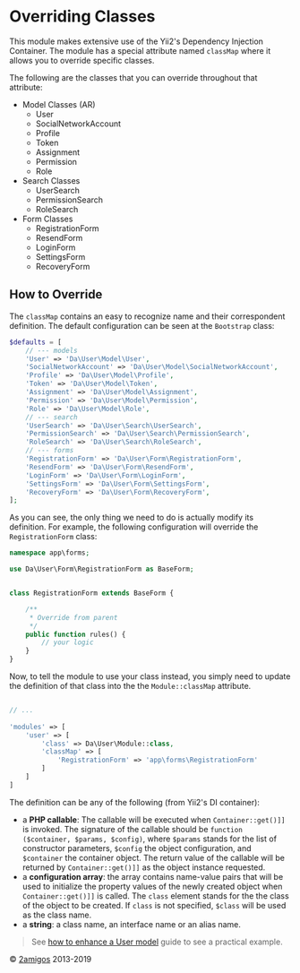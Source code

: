 Overriding Classes
==================

This module makes extensive use of the Yii2's Dependency Injection Container. The module has a special attribute 
named `classMap` where it allows you to override specific classes. 

The following are the classes that you can override throughout that attribute: 

- Model Classes (AR)
    - User 
    - SocialNetworkAccount
    - Profile
    - Token
    - Assignment
    - Permission
    - Role
- Search Classes 
    - UserSearch
    - PermissionSearch
    - RoleSearch
- Form Classes
    - RegistrationForm
    - ResendForm
    - LoginForm
    - SettingsForm
    - RecoveryForm
    

How to Override
---------------

The `classMap` contains an easy to recognize name and their correspondent definition. The default configuration can be 
seen at the `Bootstrap` class:

```php
$defaults = [
    // --- models
    'User' => 'Da\User\Model\User',
    'SocialNetworkAccount' => 'Da\User\Model\SocialNetworkAccount',
    'Profile' => 'Da\User\Model\Profile',
    'Token' => 'Da\User\Model\Token',
    'Assignment' => 'Da\User\Model\Assignment',
    'Permission' => 'Da\User\Model\Permission',
    'Role' => 'Da\User\Model\Role',
    // --- search
    'UserSearch' => 'Da\User\Search\UserSearch',
    'PermissionSearch' => 'Da\User\Search\PermissionSearch',
    'RoleSearch' => 'Da\User\Search\RoleSearch',
    // --- forms
    'RegistrationForm' => 'Da\User\Form\RegistrationForm',
    'ResendForm' => 'Da\User\Form\ResendForm',
    'LoginForm' => 'Da\User\Form\LoginForm',
    'SettingsForm' => 'Da\User\Form\SettingsForm',
    'RecoveryForm' => 'Da\User\Form\RecoveryForm',
];
```

As you can see, the only thing we need to do is actually modify its definition. For example, the following configuration 
will override the `RegistrationForm` class:

```php 
namespace app\forms;

use Da\User\Form\RegistrationForm as BaseForm;


class RegistrationForm extends BaseForm {

    /**
     * Override from parent
     */
    public function rules() {
        // your logic
    }
}

```
Now, to tell the module to use your class instead, you simply need to update the definition of that class into the 
the `Module::classMap` attribute.

```php

// ...
 
'modules' => [
    'user' => [
        'class' => Da\User\Module::class,
        'classMap' => [
            'RegistrationForm' => 'app\forms\RegistrationForm'
        ]
    ]
]

```

The definition can be any of the following (from Yii2's DI container): 

- a **PHP callable**: The callable will be executed when `Container::get()]]` is invoked. The signature of the callable
  should be `function ($container, $params, $config)`, where `$params` stands for the list of constructor
  parameters, `$config` the object configuration, and `$container` the container object. The return value
  of the callable will be returned by `Container::get()]]` as the object instance requested.
- a **configuration array**: the array contains name-value pairs that will be used to initialize the property
  values of the newly created object when `Container::get()]]` is called. The `class` element stands for the
  the class of the object to be created. If `class` is not specified, `$class` will be used as the class name.
- a **string**: a class name, an interface name or an alias name.

> See [how to enhance a User model](how-to-enhance-a-user-model.md) guide to see a practical example.

© [2amigos](http://www.2amigos.us/) 2013-2019
